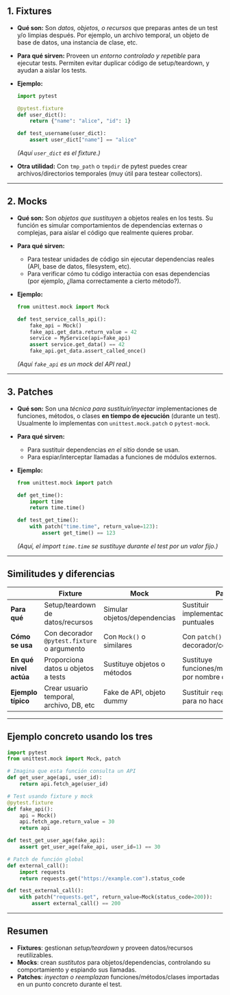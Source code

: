 ## 1. **Fixtures**

* **Qué son:**
  Son *datos, objetos, o recursos* que preparas antes de un test y/o limpias después.
  Por ejemplo, un archivo temporal, un objeto de base de datos, una instancia de clase, etc.

* **Para qué sirven:**
  Proveen un *entorno controlado y repetible* para ejecutar tests.
  Permiten evitar duplicar código de setup/teardown, y ayudan a aislar los tests.

* **Ejemplo:**

  ```python
  import pytest

  @pytest.fixture
  def user_dict():
      return {"name": "alice", "id": 1}

  def test_username(user_dict):
      assert user_dict["name"] == "alice"
  ```

  *(Aquí `user_dict` es el fixture.)*

* **Otra utilidad:**
  Con `tmp_path` o `tmpdir` de pytest puedes crear archivos/directorios temporales (muy útil para testear collectors).

---

## 2. **Mocks**

* **Qué son:**
  Son *objetos que sustituyen* a objetos reales en los tests.
  Su función es simular comportamientos de dependencias externas o complejas, para aislar el código que realmente quieres probar.
* **Para qué sirven:**

  * Para testear unidades de código sin ejecutar dependencias reales (API, base de datos, filesystem, etc).
  * Para verificar cómo tu código interactúa con esas dependencias (por ejemplo, ¿llama correctamente a cierto método?).
* **Ejemplo:**

  ```python
  from unittest.mock import Mock

  def test_service_calls_api():
      fake_api = Mock()
      fake_api.get_data.return_value = 42
      service = MyService(api=fake_api)
      assert service.get_data() == 42
      fake_api.get_data.assert_called_once()
  ```

  *(Aquí `fake_api` es un mock del API real.)*

---

## 3. **Patches**

* **Qué son:**
  Son una *técnica para sustituir/inyectar* implementaciones de funciones, métodos, o clases **en tiempo de ejecución** (durante un test).
  Usualmente lo implementas con `unittest.mock.patch` o `pytest-mock`.
* **Para qué sirven:**

  * Para sustituir dependencias *en el sitio* donde se usan.
  * Para espiar/interceptar llamadas a funciones de módulos externos.
* **Ejemplo:**

  ```python
  from unittest.mock import patch

  def get_time():
      import time
      return time.time()

  def test_get_time():
      with patch("time.time", return_value=123):
          assert get_time() == 123
  ```

  *(Aquí, el import `time.time` se sustituye durante el test por un valor fijo.)*

---

## **Similitudes y diferencias**

|                        | Fixture                                     | Mock                         | Patch                                                   |
| ---------------------- | ------------------------------------------- | ---------------------------- | ------------------------------------------------------- |
| **Para qué**           | Setup/teardown de datos/recursos            | Simular objetos/dependencias | Sustituir implementaciones puntuales                    |
| **Cómo se usa**        | Con decorador `@pytest.fixture` o argumento | Con `Mock()` o similares     | Con `patch()` o como decorador/contexto                 |
| **En qué nivel actúa** | Proporciona datos u objetos a tests         | Sustituye objetos o métodos  | Sustituye funciones/métodos/clases por nombre de import |
| **Ejemplo típico**     | Crear usuario temporal, archivo, DB, etc    | Fake de API, objeto dummy    | Sustituir `requests.get` para no hacer HTTP real        |

---

## **Ejemplo concreto usando los tres**

```python
import pytest
from unittest.mock import Mock, patch

# Imagina que esta función consulta un API
def get_user_age(api, user_id):
    return api.fetch_age(user_id)

# Test usando fixture y mock
@pytest.fixture
def fake_api():
    api = Mock()
    api.fetch_age.return_value = 30
    return api

def test_get_user_age(fake_api):
    assert get_user_age(fake_api, user_id=1) == 30

# Patch de función global
def external_call():
    import requests
    return requests.get("https://example.com").status_code

def test_external_call():
    with patch("requests.get", return_value=Mock(status_code=200)):
        assert external_call() == 200
```

---

## **Resumen**

* **Fixtures**: gestionan *setup/teardown* y proveen datos/recursos reutilizables.
* **Mocks**: crean *sustitutos* para objetos/dependencias, controlando su comportamiento y espiando sus llamadas.
* **Patches**: *inyectan o reemplazan* funciones/métodos/clases importadas en un punto concreto durante el test.
